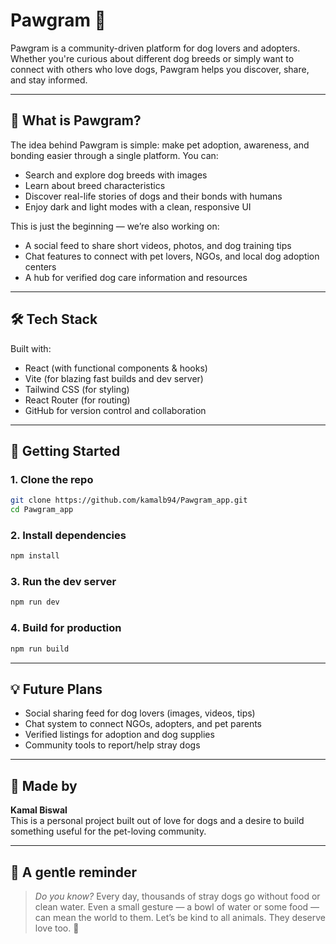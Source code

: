 # Pawgram 🐾

Pawgram is a community-driven platform for dog lovers and adopters. Whether you're curious about different dog breeds or simply want to connect with others who love dogs, Pawgram helps you discover, share, and stay informed.

---

## 🌟 What is Pawgram?

The idea behind Pawgram is simple: make pet adoption, awareness, and bonding easier through a single platform. You can:

- Search and explore dog breeds with images
- Learn about breed characteristics
- Discover real-life stories of dogs and their bonds with humans
- Enjoy dark and light modes with a clean, responsive UI

This is just the beginning — we’re also working on:

- A social feed to share short videos, photos, and dog training tips  
- Chat features to connect with pet lovers, NGOs, and local dog adoption centers  
- A hub for verified dog care information and resources

---

## 🛠 Tech Stack

Built with:

- React (with functional components & hooks)
- Vite (for blazing fast builds and dev server)
- Tailwind CSS (for styling)
- React Router (for routing)
- GitHub for version control and collaboration

---

## 🚀 Getting Started

### 1. Clone the repo

```bash
git clone https://github.com/kamalb94/Pawgram_app.git
cd Pawgram_app
```

### 2. Install dependencies

```bash
npm install
```

### 3. Run the dev server

```bash
npm run dev
```

### 4. Build for production

```bash
npm run build
```

---

## 💡 Future Plans

- Social sharing feed for dog lovers (images, videos, tips)
- Chat system to connect NGOs, adopters, and pet parents
- Verified listings for adoption and dog supplies
- Community tools to report/help stray dogs

---

## 🤝 Made by

**Kamal Biswal**  
This is a personal project built out of love for dogs and a desire to build something useful for the pet-loving community.

---

## 🐶 A gentle reminder

> *Do you know?* Every day, thousands of stray dogs go without food or clean water. Even a small gesture — a bowl of water or some food — can mean the world to them. Let’s be kind to all animals. They deserve love too. 💙

